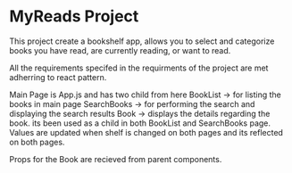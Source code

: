 # MyReads Project

This project create a bookshelf app,  allows you to select and categorize books you have read, are currently reading, or want to read.

All the requirements specifed in the requirments of the project are met adherring to react pattern.

Main Page is App.js and has two child from here 
BookList -> for listing the books in main page
SearchBooks -> for performing the search and displaying the search results
Book -> displays the details regarding the book. its been used as a child in both BookList and SearchBooks page.
Values are updated when shelf is changed on both pages and its reflected on both pages.



Props for the Book are recieved from parent components.

